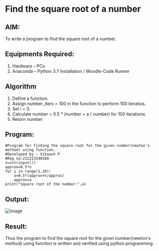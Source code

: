 # Find the square root of a number

## AIM:
To write a program to find the square root of a number.

## Equipments Required:
1. Hardware – PCs
2. Anaconda – Python 3.7 Installation / Moodle-Code Runner

## Algorithm
1. Define a function.
2. Assign number_iters = 100 in the function to perform 100 iteratios.
3. Set i = 0.
4. Calculate  number = 0.5 * (number + a / number) for 100 iterations.
5. Return number

## Program:
```
#Program for finding the square root for the given number(newton's method) using function.
#Developed by : Vikaash P
#Reg no:212223240180
n=int(input())
approx=0.5*n
for i in range(1,10):
    a=0.5*(approx+n/approx)
    approx=a
print("Square root of the number:",a)    
```

## Output:
![image](https://github.com/Vikaash16/Square-root-of-a-number/assets/139218414/c20565d6-084e-42e6-8fc7-3bf45a473a8b)


## Result:
Thus the program to find the square root for the given number(newton's method) using function is written and verified using python programming.
